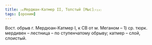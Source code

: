 ```yaml
---
title: ⒜Мердюан-Катмер II, Толстый [Мыс]⒯⒵
tags: [ороним]
---
```


Вост. обрыв г. Мердюан-Катмер I, к СВ от м. Меганом – 1) ср. тюрк. мердивен –
лестница – по ступенчатому обрыву; катмер – слой, слоистый.
